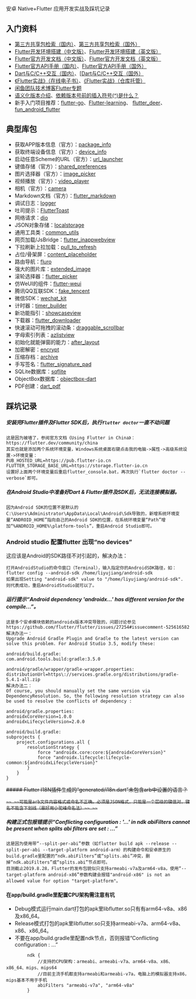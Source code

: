 安卓 Native+Flutter 应用开发实战及踩坑记录


## 入门资料

- [第三方共享包检索（国内）](https://pub.flutter-io.cn/flutter)、[第三方共享包检索（国外）](https://pub.dev/flutter)
- [Flutter开发环境搭建（中文版）](https://flutter.cn/docs/get-started/install)、[Flutter开发环境搭建（英文版）](https://flutter.dev/docs/get-started/install)
- [Flutter官方开发文档（中文版）](https://flutter.cn/docs)、[Flutter官方开发文档（英文版）](https://flutter.dev/docs)
- [Flutter官方API手册（国内）](https://api.flutter-io.cn)、[Flutter官方API手册（国外）](https://api.flutter.dev)
- [Dart与C/C++交互（国内）](https://dart.cn/guides/libraries/c-interop)、[[Dart与C/C++交互（国外）](https://dart.dev/guides/libraries/c-interop)
- [《Flutter实战》（在线电子书）](https://book.flutterchina.club)、[《Flutter实战》（仓库托管）](https://github.com/flutterchina/flutter-in-action)
- [闲鱼团队技术博客Flutter专题](https://www.yuque.com/xytech/flutter)
- [语义化版本介绍](https://semver.org/lang/zh-CN)、[依赖版本号前的插入符号(^)是什么？](https://codeday.me/bug/20190727/1549058.html)
- 新手入门项目推荐：[flutter-go](https://github.com/alibaba/flutter-go)、[Flutter-learning](https://github.com/AweiLoveAndroid/Flutter-learning)、
  [flutter_deer](https://github.com/simplezhli/flutter_deer)、[fun_android_flutter](https://github.com/phoenixsky/fun_android_flutter)

## 典型库包

- 获取APP版本信息（官方）：[package_info](https://github.com/flutter/plugins/tree/master/packages/package_info)
- 获取终端设备信息（官方）：[device_info](https://github.com/flutter/plugins/tree/master/packages/device_info)
- 启动任意Scheme的URL（官方）：[url_launcher](https://github.com/flutter/plugins/tree/master/packages/url_launcher)
- 键值存储（官方）：[shared_preferences](https://github.com/flutter/plugins/tree/master/packages/shared_preferences)
- 图片选择器（官方）：[image_picker](https://github.com/flutter/plugins/tree/master/packages/image_picker)
- 视频播放（官方）：[video_player](https://github.com/flutter/plugins/tree/master/packages/video_player)
- 相机（官方）：[camera](https://github.com/flutter/plugins/tree/master/packages/camera)
- Markdown文档（官方）：[flutter_markdown](https://github.com/flutter/flutter_markdown)
- 调试日志：[logger](https://github.com/leisim/logger)
- 吐司提示：[FlutterToast](https://github.com/PonnamKarthik/FlutterToast)
- 网络请求：[dio](https://github.com/flutterchina/dio)
- JSON对象存储：[localstorage](https://github.com/lesnitsky/flutter_localstorage)
- 通用工具类：[common_utils](https://github.com/Sky24n/common_utils)
- 网页加载/JsBridge：[flutter_inappwebview](https://github.com/pichillilorenzo/flutter_inappwebview)
- 下拉刷新上拉加载：[pull_to_refresh](https://github.com/peng8350/flutter_pulltorefresh)
- 占位/骨架屏：[content_placeholder](https://github.com/ctrleffive/content-placeholder)
- 路由导航：[fluro](https://github.com/theyakka/fluro)
- 强大的图片库：[extended_image](https://github.com/fluttercandies/extended_image)
- 滚轮选择器：[flutter_picker](https://github.com/yangyxd/flutter_picker)
- 仿WeUI的组件：[flutter-weui](https://github.com/allan-hx/flutter-weui)
- 腾讯QQ互联SDK：[fake_tencent](https://github.com/v7lin/fake_tencent)
- 微信SDK：[wechat_kit](https://github.com/v7lin/wechat_kit)
- 计时器：[timer_builder](https://github.com/aryzhov/flutter-timer-builder)
- 新功能指引：[showcaseview](https://github.com/simformsolutions/flutter_showcaseview)
- 下载器：[flutter_downloader](https://github.com/fluttercommunity/flutter_downloader)
- 快速滚动可拖拽的滚动条：[draggable_scrollbar](https://github.com/fluttercommunity/flutter-draggable-scrollbar)
- 字母索引列表：[azlistview](https://github.com/flutterchina/azlistview)
- 初始化就能弹窗的能力：[after_layout](https://github.com/fluttercommunity/flutter_after_layout)
- 加密解密：[encrypt](https://github.com/leocavalcante/encrypt)
- 压缩存档：[archive](https://github.com/brendan-duncan/archive)
- 手写签名：[flutter_signature_pad](https://github.com/kiwi-bop/flutter_signature_pad)
- SQLite数据库：[sqflite](https://github.com/tekartik/sqflite)
- ObjectBox数据库：[objectbox-dart](https://github.com/objectbox/objectbox-dart)
- PDF创建：[dart_pdf](https://github.com/DavBfr/dart_pdf)


## 踩坑记录

##### 安装完Flutter插件及Flutter SDK后，执行`flutter doctor`一直不动问题

```
这是因为被墙了，参阅官方文档《Using Flutter in China》：https://flutter.dev/community/china
其实也就是添加两个系统环境变量，Windows系统桌面右键点击我的电脑->属性->高级系统设置->环境变量：
PUB_HOSTED_URL=https://pub.flutter-io.cn
FLUTTER_STORAGE_BASE_URL=https://storage.flutter-io.cn
设置好上面两个环境变量后重启flutter_console.bat，再次执行`flutter doctor --verbose`即可。
```


##### 在Android Studio中准备好Dart & Flutter插件及SDK后，无法连接模拟器。

```
因为Android SDK的位置不是默认的C:\Users\Administrator\AppData\Local\Android\Sdk导致的，新增系统环境变量“ANDROID_HOME”指向自己的Android SDK的位置，在系统环境变量“Path”增加“%ANDROID_HOME%\platform-tools”，重启Android Studio即可。
```

### Android studio 配置flutter 出现“no devices”

这应该是Android的SDK路径不对引起的，解决办法：
```aidl
打开AndroidStudio的命令窗口（Terminal），输入指定你的AndroidSDK路径，如：
flutter config --android-sdk /home/liyujiang/android-sdk 
如果出现Setting "android-sdk" value to "/home/liyujiang/android-sdk".
则代表成功，重启AndroidStudio就可以了。
```


##### 运行提示“Android dependency 'androidx...' has different version for the compile...”。

```
这是多个安卓模块依赖的androidx版本冲突导致的，问题讨论参见 https://github.com/flutter/flutter/issues/27254#issuecomment-525616582
解决办法一：
Upgrade Android Gradle Plugin and Gradle to the latest version can solve this problem. For Android Studio 3.5, modify these:

android/build.gradle:
com.android.tools.build:gradle:3.5.0

android/gradle/wrapper/gradle-wrapper.properties:
distributionUrl=https\://services.gradle.org/distributions/gradle-5.4.1-all.zip
解决办法二：
Of course, you should manually set the same version via DependencyResolution. So, the following resolution strategy can also be used to resolve the conflicts of dependency :

android/gradle.properties:
androidxCoreVersion=1.0.0
androidxLifecycleVersion=2.0.0

android/build.gradle:
subprojects {
    project.configurations.all {
        resolutionStrategy {
            force "androidx.core:core:${androidxCoreVersion}"
            force "androidx.lifecycle:lifecycle-common:${androidxLifecycleVersion}"
        }
    }
}
```

~~##### Flutter I18N插件生成的“generated/i18n.dart”未包含arb中设置的语言？~~

~~```~~
~~可能是arb文件内容格式或命名不正确。必须是JSON格式，只能是一个层级的键值对，键名不能含下划线（最好用小驼峰命名法）~~
~~```~~



##### 构建正式包报错提示“Conflicting configuration : '...' in ndk abiFilters cannot be present when splits abi filters are set : ...”

```
这是因为使用带“--split-per-abi”参数（如flutter build apk --release --split-per-abi --target-platform android-arm）的构建命令和安卓原生的build.gradle里配置的“ndk.abiFilters”或“splits.abi”冲突，删掉“ndk.abiFilters”或“splits.abi”节点即可。
目测截止2019.8.28，Flutter的发布包貌似只支持armeabi-v7a及arm64-v8a，使用“--target-platform android-x86”参数构建会报错"android-x86" is not an allowed value for option "target-platform"。
```

#### 在app/build.gradle里配置CPU架构需注意有坑

- Debug模式运行main.dart打包的apk里libflutter.so只有有arm64-v8a、x86及x86_64。
- Release模式打包的apk里libflutter.so只支持armeabi-v7a、arm64-v8a、x86、x86_64。
- 不要在app/build.gradle里配置ndk节点，否则报错“Conflicting configuration : ...”
```
        ndk {
            //支持的CPU架构：armeabi、armeabi-v7a、arm64-v8a、x86、x86_64、mips、mips64
            //目前主流手机都支持armeabi和armeabi-v7a，电脑上的模拟器支持x86，mips基本不用于手机
            abiFilters "armeabi-v7a", "arm64-v8a"
        }
```
